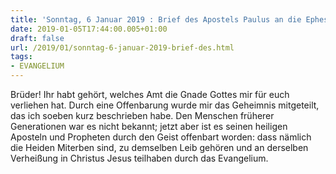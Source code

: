 ```yaml
---
title: 'Sonntag, 6 Januar 2019 : Brief des Apostels Paulus an die Epheser 3,2-3a.5-6.'
date: 2019-01-05T17:44:00.005+01:00
draft: false
url: /2019/01/sonntag-6-januar-2019-brief-des.html
tags: 
- EVANGELIUM
---
```


Brüder! Ihr habt gehört, welches Amt die Gnade Gottes mir für euch verliehen hat. Durch eine Offenbarung wurde mir das Geheimnis mitgeteilt, das ich soeben kurz beschrieben habe. Den Menschen früherer Generationen war es nicht bekannt; jetzt aber ist es seinen heiligen Aposteln und Propheten durch den Geist offenbart worden: dass nämlich die Heiden Miterben sind, zu demselben Leib gehören und an derselben Verheißung in Christus Jesus teilhaben durch das Evangelium.